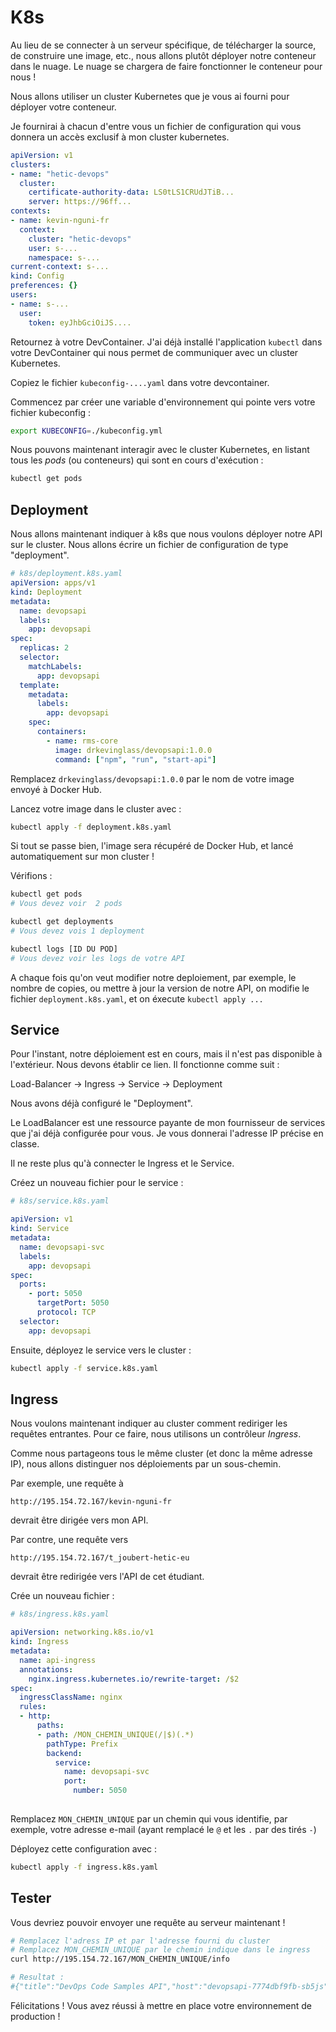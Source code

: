 # K8s

Au lieu de se connecter à un serveur spécifique, de télécharger la source, de construire une image, etc., nous allons plutôt déployer notre conteneur dans le nuage. Le nuage se chargera de faire fonctionner le conteneur pour nous !

Nous allons utiliser un cluster Kubernetes que je vous ai fourni pour déployer votre conteneur.

Je fournirai à chacun d'entre vous un fichier de configuration qui vous donnera un accès exclusif à mon cluster kubernetes.

```yml
apiVersion: v1
clusters:
- name: "hetic-devops"
  cluster:
    certificate-authority-data: LS0tLS1CRUdJTiB...
    server: https://96ff...
contexts:
- name: kevin-nguni-fr
  context:
    cluster: "hetic-devops"
    user: s-...
    namespace: s-...
current-context: s-...
kind: Config
preferences: {}
users:
- name: s-...
  user:
    token: eyJhbGciOiJS....
```

Retournez à votre DevContainer. J'ai déjà installé l'application `kubectl` dans votre DevContainer qui nous permet de communiquer avec un cluster Kubernetes.

Copiez le fichier `kubeconfig-....yaml` dans votre devcontainer.

Commencez par créer une variable d'environnement qui pointe vers votre fichier kubeconfig :

```sh
export KUBECONFIG=./kubeconfig.yml 
```

Nous pouvons maintenant interagir avec le cluster Kubernetes, en listant tous les *pods* (ou conteneurs) qui sont en cours d'exécution :

```sh
kubectl get pods
```

## Deployment

Nous allons maintenant indiquer à k8s que nous voulons déployer notre API sur le cluster. Nous allons écrire un fichier de configuration de type "deployment".

```yaml
# k8s/deployment.k8s.yaml
apiVersion: apps/v1
kind: Deployment
metadata:
  name: devopsapi
  labels:
    app: devopsapi
spec:
  replicas: 2
  selector:
    matchLabels:
      app: devopsapi
  template:
    metadata:
      labels:
        app: devopsapi
    spec:
      containers:
        - name: rms-core
          image: drkevinglass/devopsapi:1.0.0
          command: ["npm", "run", "start-api"]

```

Remplacez `drkevinglass/devopsapi:1.0.0` par le nom de votre image envoyé à Docker Hub.

Lancez votre image dans le cluster avec :

```sh
kubectl apply -f deployment.k8s.yaml 
```

Si tout se passe bien, l'image sera récupéré de Docker Hub, et lancé automatiquement sur mon cluster !

Vérifions :

```sh
kubectl get pods
# Vous devez voir  2 pods       

kubectl get deployments
# Vous devez vois 1 deployment

kubectl logs [ID DU POD]
# Vous devez voir les logs de votre API
```

A chaque fois qu'on veut modifier notre deploiement, par exemple, le nombre de copies, ou mettre à jour la version de notre API, on modifie le fichier `deployment.k8s.yaml`, et on éxecute `kubectl apply ...`

## Service

Pour l'instant, notre déploiement est en cours, mais il n'est pas disponible à l'extérieur. Nous devons établir ce lien. Il fonctionne comme suit :

Load-Balancer &rarr; Ingress &rarr; Service &rarr; Deployment

Nous avons déjà configuré le "Deployment". 

Le LoadBalancer est une ressource payante de mon fournisseur de services que j'ai déjà configurée pour vous. Je vous donnerai l'adresse IP précise en classe.

Il ne reste plus qu'à connecter le Ingress et le Service.

Créez un nouveau fichier pour le service :

```yaml
# k8s/service.k8s.yaml

apiVersion: v1
kind: Service
metadata:
  name: devopsapi-svc
  labels:
    app: devopsapi
spec:
  ports:
    - port: 5050
      targetPort: 5050
      protocol: TCP
  selector:
    app: devopsapi
```

Ensuite, déployez le service vers le cluster :

```sh
kubectl apply -f service.k8s.yaml 
```

## Ingress

Nous voulons maintenant indiquer au cluster comment rediriger les requêtes entrantes. Pour ce faire, nous utilisons un contrôleur *Ingress*.

Comme nous partageons tous le même cluster (et donc la même adresse IP), nous allons distinguer nos déploiements par un sous-chemin.

Par exemple, une requête à 

```
http://195.154.72.167/kevin-nguni-fr 
```

devrait être dirigée vers mon API.

Par contre, une requête vers 

```
http://195.154.72.167/t_joubert-hetic-eu
```

devrait être redirigée vers l'API de cet étudiant.

Crée un nouveau fichier :

```yaml
# k8s/ingress.k8s.yaml

apiVersion: networking.k8s.io/v1
kind: Ingress
metadata:
  name: api-ingress
  annotations:
    nginx.ingress.kubernetes.io/rewrite-target: /$2
spec:
  ingressClassName: nginx
  rules:
  - http:
      paths:
      - path: /MON_CHEMIN_UNIQUE(/|$)(.*)
        pathType: Prefix
        backend:
          service:
            name: devopsapi-svc
            port:
              number: 5050
    
```

Remplacez `MON_CHEMIN_UNIQUE` par un chemin qui vous identifie, par exemple, votre adresse e-mail (ayant remplacé le `@` et les `.` par des tirés `-`)

Déployez cette configuration avec :

```sh
kubectl apply -f ingress.k8s.yaml 
```

## Tester

Vous devriez pouvoir envoyer une requête au serveur maintenant !

```sh
# Remplacez l'adress IP et par l'adresse fourni du cluster
# Remplacez MON_CHEMIN_UNIQUE par le chemin indique dans le ingress
curl http://195.154.72.167/MON_CHEMIN_UNIQUE/info

# Resultat :
#{"title":"DevOps Code Samples API","host":"devopsapi-7774dbf9fb-sb5js","platform":"linux","type":"Linux"}%  
```

Félicitations ! Vous avez réussi à mettre en place votre environnement de production !